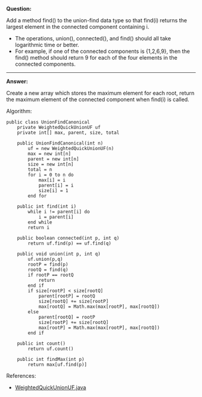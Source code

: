 **Question:** 

Add a method find() to the union-find data type so that find(i) returns the largest element in the connected component containing i. 

- The operations, union(), connected(), and find() should all take logarithmic time or better.
- For example, if one of the connected components is {1,2,6,9}, then the find() method should return 9 for each of the four elements in the connected components.

---

**Answer:**

Create a new array which stores the maximum element for each root, return the maximum element of the connected component when find(i) is called.

Algorithm:

    public class UnionFindCanonical 
        private WeightedQuickUnionUF uf
        private int[] max, parent, size, total

        public UnionFindCanonical(int n)
            uf = new WeightedQuickUnionUF(n)
            max = new int[n]
            parent = new int[n]
            size = new int[n]
            total = n
            for i = 0 to n do
                max[i] = i
                parent[i] = i
                size[i] = 1
            end for

        public int find(int i)
            while i != parent[i] do
                i = parent[i]
            end while
            return i

        public boolean connected(int p, int q)
            return uf.find(p) == uf.find(q)

        public void union(int p, int q)
            uf.union(p,q)
            rootP = find(p)
            rootQ = find(q)
            if rootP == rootQ 
                return
            end if
            if size[rootP] < size[rootQ]
                parent[rootP] = rootQ
                size[rootQ] += size[rootP]
                max[rootQ] = Math.max(max[rootP], max[rootQ])
            else 
                parent[rootQ] = rootP
                size[rootP] += size[rootQ]
                max[rootP] = Math.max(max[rootP], max[rootQ])
            end if

        public int count()
            return uf.count()
        
        public int findMax(int p)
            return max[uf.find(p)]
            
References:

+ [WeightedQuickUnionUF.java](https://algs4.cs.princeton.edu/code/edu/princeton/cs/algs4/WeightedQuickUnionUF.java.html)
